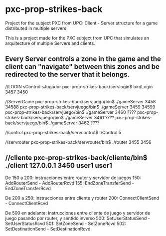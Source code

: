 # pxc-prop-strikes-back
Project for the subject PXC from UPC:  Client - Server structure for a game distributed in multiple servers

This is a project made for the PXC subject from UPC that simulates an arquitecture of multiple Servers and clients.

Every Server controls a zone in the game and the client can "navigate" between this zones and be redirected to the server that it belongs.
---
//LOGIN sControl sJugador
pxc-prop-strikes-back/servlogin$ bin/Login  3457 3450

//ServerGame
pxc-prop-strikes-back/servjuego/bin$ ./gameServer 3458 34588
pxc-prop-strikes-back/servjuego/bin$ ./gameServer 3459 34599
pxc-prop-strikes-back/servjuego/bin$ ./gameServer 3460 ????
pxc-prop-strikes-back/servjuego/bin$ ./gameServer 3461 ????
pxc-prop-strikes-back/servjuego/bin$ ./gameServer 3462 ????

//control
pxc-prop-strikes-back/servcontrol$ ./Control 5

//servrouter
pxc-prop-strikes-back/servrouter/bin$ ./router 3455 3456

//cliente
pxc-prop-strikes-back/cliente/bin$ ./client 127.0.0.1 3450 user1 user1
---
De 150 a 200: instrucciones entre router y servidor de juegos
150: AddRouterSend - AddRouterRcvd
155: EndZoneTransferSend - EndZoneTransferRcvd

De 200 a 250: instrucciones entre cliente y router
200: ConnectClientSend - ConnectClientRcvd

De 500 en adelante: Instrucciones entre cliente de juego y servidor de juego pasando por router, y sentido inverso 
500: SetUserStatusSend - SetUserStatusRcvd
501: SetZoneSend - SetZoneRcvd
502: SetDestinationSend - SetDestinationRcvd
